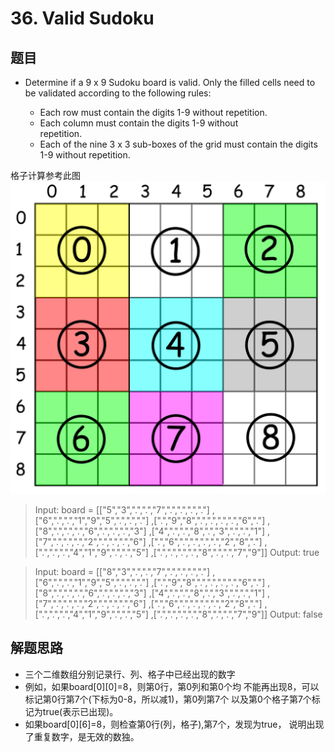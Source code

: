 # 36. Valid Sudoku

## 题目

- Determine if a 9 x 9 Sudoku board is valid. Only the filled cells need to be validated according to the following
  rules:

    - Each row must contain the digits 1-9 without repetition.   
    - Each column must contain the digits 1-9 without  
      repetition. 
    - Each of the nine 3 x 3 sub-boxes of the grid must contain the digits 1-9 without repetition.

格子计算参考此图
![img.png](img.png)

> Input: board =
[["5","3",".",".","7",".",".",".","."]
,["6",".",".","1","9","5",".",".","."]
,[".","9","8",".",".",".",".","6","."]
,["8",".",".",".","6",".",".",".","3"]
,["4",".",".","8",".","3",".",".","1"]
,["7",".",".",".","2",".",".",".","6"]
,[".","6",".",".",".",".","2","8","."]
,[".",".",".","4","1","9",".",".","5"]
,[".",".",".",".","8",".",".","7","9"]]
> Output: true


> Input: board =
[["8","3",".",".","7",".",".",".","."]
,["6",".",".","1","9","5",".",".","."]
,[".","9","8",".",".",".",".","6","."]
,["8",".",".",".","6",".",".",".","3"]
,["4",".",".","8",".","3",".",".","1"]
,["7",".",".",".","2",".",".",".","6"]
,[".","6",".",".",".",".","2","8","."]
,[".",".",".","4","1","9",".",".","5"]
,[".",".",".",".","8",".",".","7","9"]]
> Output: false

## 解题思路

- 三个二维数组分别记录行、列、格子中已经出现的数字
- 例如，如果board[0][0]=8，则第0行，第0列和第0个均 不能再出现8，可以标记第0行第7个(下标为0-8，所以减1)，第0列第7个 以及第0个格子第7个标记为true(表示已出现)。
- 如果board[0][6]=8，则检查第0行(列，格子),第7个，发现为true， 说明出现了重复数字，是无效的数独。
 